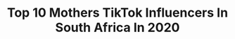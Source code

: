 ---
title: Top 10 Mothers TikTok Influencers In South Africa In 2020
description: >-
  Find top mothers TikTok influencers in South Africa in 2020. Most popular hashtags: #dance #mothersday #girls #crush.
platform: TikTok
profiles:
  - username: "shewolfsa"
    fullname: >-
      Hannah Kruyer
    location: "South Africa"
    followers: 3151
    engagement: 720
    commentsToLikes: 0.007729
    id: ck9glnj0wp5j10j78esl50e7q
    verified: false
    hashtags: "#howling, #engaged, #bliss, #tiktokmakeup"
  - username: "cloudz9"
    fullname: >-
      CloudZ💙Nation
    location: "South Africa"
    followers: 2984
    engagement: 2235
    commentsToLikes: 0.150570
    id: cka6pcf85j20t0i78esk941ki
    verified: false
    hashtags: "#voicesinmyhead, #nothingtodo, #number2, #fail"
  - username: "ashraflanie"
    fullname: >-
      Ashraf Lanie
    location: "South Africa"
    followers: 2648
    engagement: 448
    commentsToLikes: 0.411161
    id: cka9l0u4q1epq0i78r6jux87j
    verified: false
    hashtags: "#momlife, #caravelle, #325is, #4pipe"
  - username: "itsbruzie"
    fullname: >-
      Bruzie and Keezie
    location: "South Africa"
    followers: 9958
    engagement: 1161
    commentsToLikes: 0.052814
    id: ck8p0u1ncid5p0j7822875yu0
    verified: false
    hashtags: "#iliketheview, #nowtheyknow, #toolegit, #momlife"
  - username: "ultimatenathan7"
    fullname: >-
      Nathaniel Govender
    location: "South Africa"
    followers: 3171
    engagement: 267
    commentsToLikes: 0.006983
    id: ck9rm6jc01eo30j78fg2wtqb1
    verified: false
    hashtags: "#sunday, #soccer, #2020, #goals"
  - username: "marcslater_"
    fullname: >-
      Slater
    location: "South Africa"
    followers: 11261
    engagement: 1734
    commentsToLikes: 0.077776
    id: ck9f3mtxpig1n0j78tdxkuy58
    verified: false
    hashtags: "#part4, #stepchickens, #colouredboys, #woah"
  - username: "noena_q"
    fullname: >-
      @𝓝𝓸𝓮𝓷𝓪_𝓺
    location: "South Africa"
    followers: 5709
    engagement: 2318
    commentsToLikes: 0.201720
    id: ck9skbq9h7xmz0j78ou5wglv1
    verified: false
    hashtags: "#transiton, #reaction, #eyeslipsface, #makingpie"
  - username: "kayykayy.xx"
    fullname: >-
      Kaylen Daniels🌻
    location: "South Africa"
    followers: 137046
    engagement: 2098
    commentsToLikes: 0.060678
    id: cka0fndul0avg0i78ijn7c2ho
    verified: true
    hashtags: "#driving, #hypeme, #dream, #salockdown"
  - username: "dianaotto8"
    fullname: >-
      Diana Otto
    location: "South Africa"
    followers: 8682
    engagement: 2020
    commentsToLikes: 0.240890
    id: ck9skjeq293ld0j78flrexpqq
    verified: false
    hashtags: "#guardian, #funnyvideos, #laugh, #please"
  - username: "deborah__darling"
    fullname: >-
      Deborah Chambers 
    location: "South Africa"
    followers: 72969
    engagement: 1029
    commentsToLikes: 0.040999
    id: cka0o6tuh2jpm0i78b7qm9gtx
    verified: false
    hashtags: "#granny, #hesgotbeef, #toooldfortiktok, #over30"
---